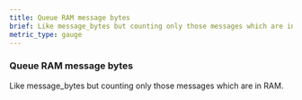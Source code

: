 ```yaml
---
title: Queue RAM message bytes
brief: Like message_bytes but counting only those messages which are in RAM.
metric_type: gauge
---
```

### Queue RAM message bytes

Like message_bytes but counting only those messages which are in RAM.
